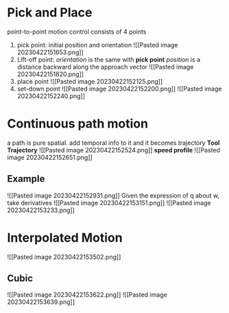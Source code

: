 # Pick and Place
point-to-point motion control consists of 4 points
1. pick point: initial position and orientation
![[Pasted image 20230422151653.png]]
2. Lift-off point: 
	_orientation_ is the same with **pick point**
	_position_ is a distance backward along the approach vector
![[Pasted image 20230422151820.png]]
3. place point
![[Pasted image 20230422152125.png]]
4. set-down point
![[Pasted image 20230422152200.png]]
![[Pasted image 20230422152240.png]]

# Continuous path motion
a path is pure spatial. add temporal info to it and it becomes trajectory
**Tool Trajectory**
![[Pasted image 20230422152524.png]]
**speed profile**
![[Pasted image 20230422152651.png]]
## Example
![[Pasted image 20230422152931.png]]
Given the expression of q about w, take derivatives
![[Pasted image 20230422153151.png]]
![[Pasted image 20230422153233.png]]



# Interpolated Motion
![[Pasted image 20230422153502.png]]
## Cubic
![[Pasted image 20230422153622.png]]
![[Pasted image 20230422153639.png]]

